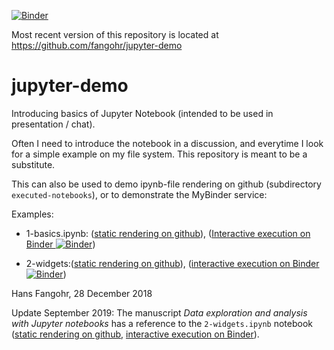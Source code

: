 [![Binder](https://mybinder.org/badge_logo.svg)](https://mybinder.org/v2/gh/fangohr/jupyter-demo/master)

Most recent version of this repository is located at
https://github.com/fangohr/jupyter-demo

# jupyter-demo

Introducing basics of Jupyter Notebook (intended to be used in
presentation / chat).

Often I need to introduce the notebook in a discussion, and everytime
I look for a simple example on my file system. This repository is
meant to be a substitute.

This can also be used to demo ipynb-file rendering on github (subdirectory
`executed-notebooks`), or to demonstrate the MyBinder service:

Examples:

* 1-basics.ipynb: ([static rendering on github](executed-notebooks/1-basics-executed.ipynb)), ([Interactive execution on Binder ![Binder](https://mybinder.org/badge_logo.svg)](https://mybinder.org/v2/gh/fangohr/jupyter-demo/master?filepath=1-basics.ipynb))

* 2-widgets:([static rendering on github](executed-notebooks/2-widgets-executed.ipynb)), ([interactive execution on Binder ![Binder](https://mybinder.org/badge_logo.svg)](https://mybinder.org/v2/gh/fangohr/jupyter-demo/master?filepath=2-widgets.ipynb))

Hans Fangohr, 28 December 2018

Update September 2019: The manuscript *Data exploration and analysis
with Jupyter notebooks* has a reference to the `2-widgets.ipynb` notebook ([static rendering on github](executed-notebooks/2-widgets-executed.ipynb), [interactive execution on Binder](https://mybinder.org/v2/gh/fangohr/jupyter-demo/master?filepath=2-widgets.ipynb)).
